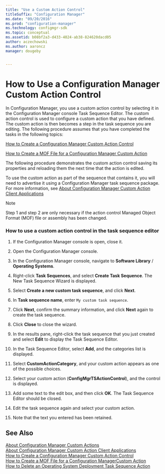 ```yaml
---
title: "Use a Custom Action Control"
titleSuffix: "Configuration Manager"
ms.date: "09/20/2016"
ms.prod: "configuration-manager"
ms.technology: configmgr-sdk
ms.topic: conceptual
ms.assetid: b08bf2a3-d433-4024-ab38-824620dacd05
author: aczechowski
ms.author: aaroncz
manager: dougeby


---
```

# How to Use a Configuration Manager Custom Action Control
In Configuration Manager, you use a custom action control by selecting it in the Configuration Manager console Task Sequence Editor. The custom action control is used to configure a custom action that you have defined. The custom action is then becomes a step in the task sequence you are editing. The following procedure assumes that you have completed the tasks in the following topics:  

 [How to Create a Configuration Manager Custom Action Control](../../develop/osd/how-to-create-a-configuration-manager-custom-action-control.md)  

 [How to Create a MOF File for a Configuration Manager Custom Action](../../develop/osd/how-to-create-a-mof-file-for-a-configuration-manager-custom-action.md)  

 The following procedure demonstrates the custom action control saving its properties and reloading them the next time that the action is edited.  

 To use the custom action as part of the sequence that contains it, you will need to advertise it using a Configuration Manager task sequence package. For more information, see [About Configuration Manager Custom Action Client Applications](../../develop/osd/about-configuration-manager-custom-action-client-applications.md)  

> [!NOTE]
>  Step 1 and step 2 are only necessary if the action control Managed Object Format (MOF) file or assembly has been changed.  

### How to use a custom action control in the task sequence editor  

1.  If the Configuration Manager console is open, close it.  

2.  Open the Configuration Manager console.  

3.  In the Configuration Manager console, navigate to **Software Library** / **Operating Systems**.  

4.  Right-click **Task Sequences**, and select **Create Task Sequence**. The New Task Sequence Wizard is displayed.  

5.  Select **Create a new custom task sequence**, and click **Next**.  

6.  In **Task sequence name**, enter `My custom task sequence`.  

7.  Click **Next**, confirm the summary information, and click **Next** again to create the task sequence.  

8.  Click **Close** to close the wizard.  

9. In the results pane, right-click the task sequence that you just created and select **Edit** to display the Task Sequence Editor.  

10. In the Task Sequence Editor, select **Add**, and the categories list is displayed.  

11. Select **CustomActionCategory**, and your custom action appears as one of the possible choices.  

12. Select your custom action (**ConfigMgrTSActionControl**), and the control is displayed.  

13. Add some text to the edit box, and then click **OK**. The Task Sequence Editor should be closed.  

14. Edit the task sequence again and select your custom action.  

15. Note that the text you entered has been retained.  

## See Also  
 [About Configuration Manager Custom Actions](../../develop/osd/about-configuration-manager-custom-actions.md)   
 [About Configuration Manager Custom Action Client Applications](../../develop/osd/about-configuration-manager-custom-action-client-applications.md)   
 [How to Create a Configuration Manager Custom Action Control](../../develop/osd/how-to-create-a-configuration-manager-custom-action-control.md)   
 [How to Create a MOF File for a Configuration ManagerCustom Action](../../develop/osd/how-to-create-a-mof-file-for-a-configuration-manager-custom-action.md)   
 [How to Delete an Operating System Deployment Task Sequence Action](../../develop/osd/how-to-delete-an-operating-system-deployment-task-sequence-action.md)

